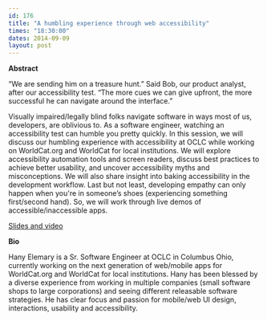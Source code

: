 ```yaml
---
id: 176
title: "A humbling experience through web accessibility"
times: "18:30:00"
dates: 2014-09-09
layout: post
---
```

 **Abstract**

“We are sending him on a treasure hunt.” Said Bob, our product analyst, after our accessibility test. “The more cues we can give upfront, the more successful he can navigate around the interface.”   
  
Visually impaired/legally blind folks navigate software in ways most of us, developers, are oblivious to. As a software engineer, watching an accessibility test can humble you pretty quickly. In this session, we will discuss our humbling experience with accessibility at OCLC while working on WorldCat.org and WorldCat for local institutions. We will explore accessibility automation tools and screen readers, discuss best practices to achieve better usability, and uncover accessibility myths and misconceptions. We will also share insight into baking accessibility in the development workflow. Last but not least, developing empathy can only happen when you're in someone’s shoes (experiencing something first/second hand). So, we will work through live demos of accessible/inaccessible apps.  
  
[Slides and video](https://www.youtube.com/watch?v=Br7S-o3jQ_4)   

**Bio**

Hany Elemary is a Sr. Software Engineer at OCLC in Columbus Ohio, currently working on the next generation of web/mobile apps for WorldCat.org and WorldCat for local institutions. Hany has been blessed by a diverse experience from working in multiple companies (small software shops to large corporations) and seeing different releasable software strategies. He has clear focus and passion for mobile/web UI design, interactions, usability and accessibility.


